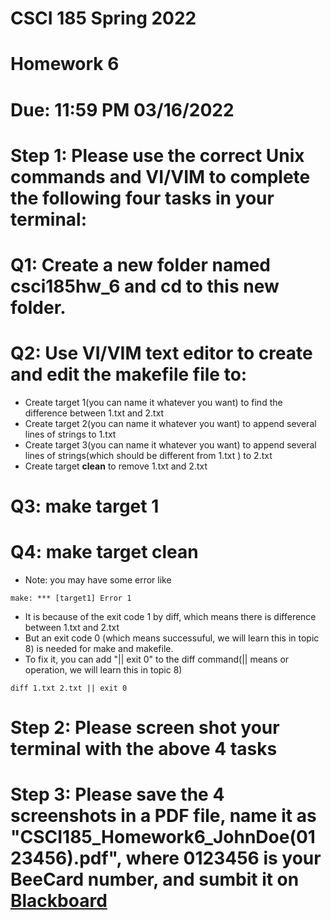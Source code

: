 # CSCI 185 Spring 2022
# Homework 6

# Due: 11:59 PM 03/16/2022

# Step 1: Please use the correct Unix commands and VI/VIM to complete the following four tasks in your terminal:
# Q1: Create a new folder named csci185hw_6 and cd to this new folder. 
# Q2: Use VI/VIM text editor to create and edit the makefile file to:
+ Create target 1(you can name it whatever you want) to find the difference between 1.txt and 2.txt
+ Create target 2(you can name it whatever you want) to append several lines of strings to 1.txt
+ Create target 3(you can name it whatever you want) to append several lines of strings(which should be different from 1.txt ) to 2.txt
+ Create target **clean** to remove 1.txt and 2.txt
# Q3: **make** target 1
# Q4: **make** target **clean**

+ Note: you may have some error like
~~~
make: *** [target1] Error 1
~~~
+ It is because of the exit code 1 by diff, which means there is difference between 1.txt and 2.txt
+ But an exit code 0 (which means successuful, we will learn this in topic 8) is needed for make and makefile.
+ To fix it, you can add "|| exit 0" to the diff command(|| means or operation, we will learn this in topic 8)
~~~
diff 1.txt 2.txt || exit 0
~~~



# Step 2: Please screen shot your terminal with the above 4 tasks
# Step 3: Please save the 4 screenshots in a PDF file, name it as "CSCI185_Homework6_JohnDoe(0123456).pdf", where 0123456 is your BeeCard number, and sumbit it on [Blackboard](https://blackboard.sau.edu/webapps/login/)
